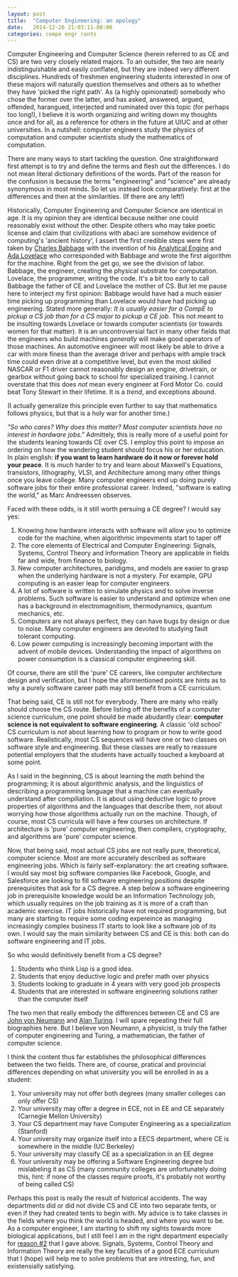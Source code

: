 ```yaml
---
layout: post
title:  "Computer Engineering: an apology"
date:   2014-12-26 21:03:11-08:00
categories: compe engr rants
---
```


Computer Engineering and Computer Science (herein referred to as
 CE and CS) are two very closely related majors.
To an outsider, the two are nearly
indistinguishable and easily conflated, but they are indeed very
different disciplines. Hundreds of freshmen engineering students
interested in one of these majors will naturally question
themselves and others as to whether they have 'picked the right
path'. As (a highly opinionated) somebody who chose the former
over the latter, and has asked, answered, argued, offended,
harangued, interjected and ruminated over this topic (for perhaps too long!), I believe it is worth
organizing and writing down my thoughts once and for all, as a reference for others in the future at UIUC and at other
universities. In a nutshell: computer engineers study the
physics of computation and computer scientists study the
mathematics of computation.

There are many ways to start tackling the question.
One straightforward first attempt is to try and define the terms
and flesh out the differences.
I do not mean literal dictionary definitions of the words.
Part of the reason for the confusion is because the terms
"engineering" and "science" are already synonymous in most minds.
So let us instead look comparatively: first at the differences and then at the similarities.
(If there are any left!)

Historically, Computer Engineering and Computer Science are identical in age.
It is my opinion they are identical because neither one could reasonably exist without the other. Despite others who
may take poetic license and claim that civilizations with
abaci are somehow evidence of computing's 'ancient history',
I assert the first credible steps were first taken by [Charles
Babbage](http://en.wikipedia.org/wiki/Charles_Babbage) with the invention of his [Analytical Engine](http://en.wikipedia.org/wiki/Analytical_Engine) and
[Ada Lovelace](http://en.wikipedia.org/wiki/Ada_Lovelace) who corresponded with Babbage and wrote the first algorithm for the machine. Right from the get go, we see the division of labor.
Babbage, the engineer, creating the physical substrate for
computation. Lovelace, the programmer, writing the code. It's a
bit too early to call Babbage the father of CE and Lovelace the
mother of CS. But let me pause here to interject my first
opinion: Babbage would have had a much easier time picking up
programming than Lovelace would have had picking up engineering.
Stated more generally: *It is usually easier for a CompE to pickup a CS job than for a CS major to pickup a CE job*.
This not meant to be
insulting towards Lovelace or towards computer scientists (or towards women for that matter). It is an uncontroversial fact
in many other fields that the engineers who build machines
*generally* will make good operators of those machines.
An automotive engineer will most likely be able to drive a car
with more finess than the average driver and perhaps with ample
track time could even drive at a competitive level, but even the most skilled NASCAR or F1 driver cannot reasonably design an
engine, drivetrain, or gearbox without going back to school for specialized training.
I cannot overstate that this does *not* mean every engineer at
Ford Motor Co. could beat Tony Stewart in their lifetime. It is
a *trend*, and exceptions abound.

(I actually generalize this principle even further to say that mathematics follows physics, but that is a holy war for another time.)

*"So who cares? Why does this matter? Most computer scientists
have no interest in hardware jobs."*
Admittely, this is really more of a useful point for
the students leaning towards CE over CS.
I employ this point to impose an ordering on how the wandering
student should focus his or her education.
In plain english: **if you want to learn hardware do it now or
forever hold your peace**. It is *much* harder to try and learn
about Maxwell's Equations, transistors, lithography, VLSI, and
Architecture among many other things once you leave college.
Many computer engineers end up doing
purely software jobs for their entire professional career.
Indeed, "software is eating the world," as Marc
Andreessen observes.

Faced with these odds, is it still worth persuing a CE degree? I would say yes:

 1. Knowing how hardware interacts with software will allow you to optimize code for the machine, when algorithmic impovments start to taper off
 2. <a name="ececore"></a>The core elements of Electrical and Computer Engineering: Signals, Systems, Control Theory and Information Theory are applicable in fields far and wide, from finance to biology.
 3. New computer architectures, paridigms, and models are easier to grasp when the underlying hardware is not a mystery. For example, GPU computing is an easier leap for computer engineers.
 4. A lot of software is written to simulate physics and to solve inverse problems. Such software is easier to understand and optimize when one has a background in electromagnitism, thermodynamics, quantum mechanics, etc.
 5. Computers are not always perfect, they can have bugs by design or due to noise. Many computer engineers are devoted to studying fault tolerant computing.
 6. Low power computing is increasingly becoming important with the advent of mobile devices. Understanding the impact of algorithms on power consumption is a classical computer engineering skill.


 Of course, there are still the 'pure' CE careers, like computer architecture design and verification, but I hope the aformentioned points are hints as to why a purely software career path may still benefit from a CE curriculum.

That being said, CE is still not for everybody. There are many
who really should choose the CS route. Before listing off the
benefits of a computer science curriculum, one point should be
made abudantly clear: **computer science is not equivalent to
software engineering**.
A classic 'old school' CS curriculum is *not* about learning how to program
or how to write good software. Realistically, most CS sequences
will have one or two classes on software style and engineering.
But these classes are really to reassure potential employers
that the students have actually touched a keyboard at some
point.

As I said in the beginning, CS is about learning the *math*
behind the programming; it is about algorithmic analysis, and
the linguistics of describing a programming language that
a machine can eventually understand after compiliation.
It is about using deductive logic to prove properties
of algorithms and the languages that describe them, not
about worrying how those algorithms actually run on the
machine. Though, of course, most CS curricula will have
a few courses on architecture. If architecture is 'pure'
computer engineering, then compilers, cryptography, and algorithms
are 'pure' computer science.

Now, that being said, most actual CS jobs are not really pure,
theoretical, computer science. Most are more accurately
described as software engineering jobs. Which is fairly
self-explanatory: the art creating software. I would say most big
software companies like Facebook, Google, and Salesforce are
looking to fill software engineering positions despite
prerequisites that ask for a CS degree. A step below
a software engineering job in prerequisite knowledge would be an Information
Technology job, which usually requires on the job training
as it is more of a craft than academic exercise. IT jobs
historically have not required programming, but many
are starting to require some coding expereince as managing
increasingly complex business IT starts to look like a software
job of its own. I would say the main similarity between CS and CE is this: both can do software engineering and IT jobs.

So who would definitively benefit from a CS degree?

 1. Students who think Lisp is a good idea.
 2. Students that enjoy deductive logic and prefer math over physics
 3. Students looking to graduate in 4 years with very good job prospects
 4. Students that are interested in software engineering solutions rather than the computer itself

The two men that really embody the differences between CE and CS are [John von Neumann](http://en.wikipedia.org/wiki/John_von_Neumann) and [Alan Turing](http://en.wikipedia.org/wiki/Alan_Turing).
I will spare repeating their full biographies here. But I believe von Neumann, a physicist, is truly the father of computer engineering and Turing, a mathematician, the father of computer science.

I think the content thus far establishes the philosophical
differences between the two fields. There are, of course,
pratical and provincial differences depending on what
university you will be enrolled in as a student:

 1. Your university may not offer both degrees (many smaller colleges can only offer CS)
 2. Your university may offer a degree in ECE, not in EE and CE separately (Carnegie Mellon University)
 3. Your CS department may have Computer Engineering as a specialization (Stanford)
 4. Your university may organize itself into a EECS department, where CE is somewhere in the middle (UC Berkeley)
 5. Your university may classify CE as a specialization in an EE degree
 6. Your university may be offering a Software Engineering degree but mislabeling it as CS (many community colleges are unfortunately doing this, hint: if none of the classes require proofs, it's probably not worthy of being called CS)


Perhaps this post is really the result of historical accidents. The way departments did or did not divide CS and CE into two
separate tents, or even if they had created tents to begin with.
My advice is to take classes in the fields where you think the
world is headed, and where you want to be. As a computer
engineer, I am starting to shift my sights towards more
biological applications, but I still feel I am in the right
department especially for [reason \#2](#ececore) that I gave
above. Signals, Systems, Control Theory and Information Theory
are really the key faculties of a good ECE curriculum that I
(hope) will help me to solve problems that are intresting, fun,
and existensially satisfying.
